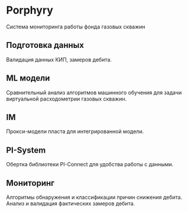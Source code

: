 # Porphyry
Система мониторинга работы фонда газовых скважин

## Подготовка данных
Валидация данных КИП, замеров дебита.

## ML модели
Сравнительный анализ алгоритмов машинного обучения для задачи виртуальной расходометрии газовых скважин.

## IM
Прокси-модели пласта для интегрированной модели.

## PI-System
Обертка библиотеки PI-Connect для удобства работы с данными.

## Мониторинг
Алгоритмы обнаружения и классификации причин снижения дебита. Анализ и валидация фактических замеров дебита.

